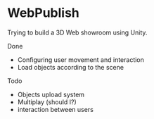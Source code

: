 # WebPublish

Trying to build a 3D Web showroom using Unity.

Done
- Configuring user movement and interaction
- Load objects according to the scene

Todo
- Objects upload system 
- Multiplay (should I?)
- interaction between users
